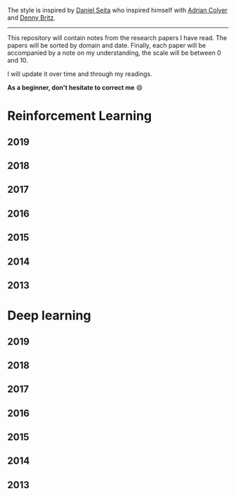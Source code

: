 The style is inspired by [Daniel Seita](https://github.com/DanielTakeshi/Paper_Notes) who inspired himself with [Adrian Colyer](https://blog.acolyer.org/about/) and [Denny Britz](https://github.com/dennybritz/deeplearning-papernotes).

----

This repository will contain notes from the research papers I have read.
The papers will be sorted by domain and date.
Finally, each paper will be accompanied by a note on my understanding, the scale will be between 0 and 10.

I will update it over time and through my readings.

**As a beginner, don't hesitate to correct me** :smile:

# Reinforcement Learning 

## 2019

## 2018

## 2017

## 2016

## 2015

## 2014

## 2013

# Deep learning

## 2019

## 2018

## 2017

## 2016

## 2015

## 2014

## 2013
